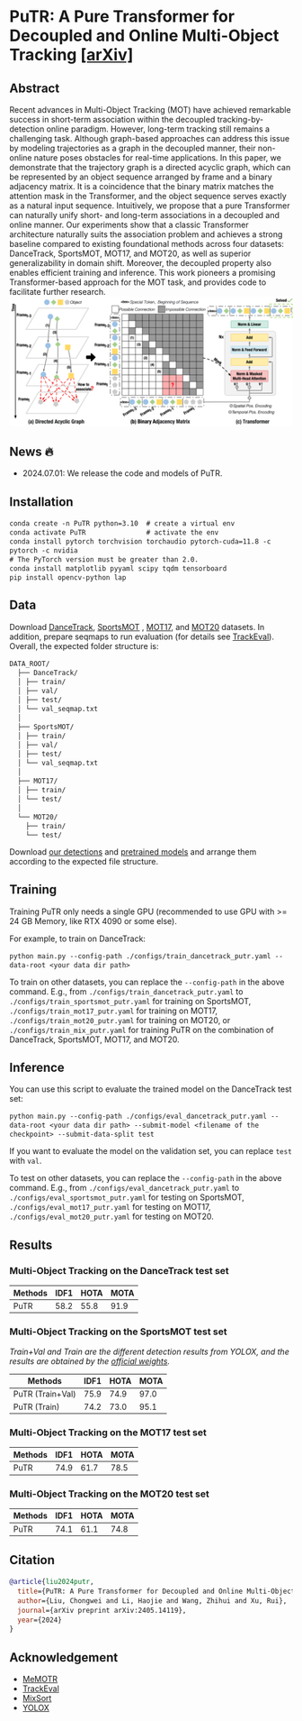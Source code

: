 # PuTR: A Pure Transformer for Decoupled and Online Multi-Object Tracking [[arXiv]](https://www.arxiv.org/abs/2405.14119)

## Abstract
Recent advances in Multi-Object Tracking (MOT) have achieved remarkable success in short-term association within the decoupled tracking-by-detection online paradigm. However, long-term tracking still remains a challenging task. Although graph-based approaches can address this issue by modeling trajectories as a graph in the decoupled manner, their non-online nature poses obstacles for real-time applications. In this paper, we demonstrate that the trajectory graph is a directed acyclic graph, which can be represented by an object sequence arranged by frame and a binary adjacency matrix. It is a coincidence that the binary matrix matches the attention mask in the Transformer, and the object sequence serves exactly as a natural input sequence. Intuitively, we propose that a pure Transformer can naturally unify short- and long-term associations in a decoupled and online manner. Our experiments show that a classic Transformer architecture naturally suits the association problem and achieves a strong baseline compared to existing foundational methods across four datasets: DanceTrack, SportsMOT, MOT17, and MOT20, as well as superior generalizability in domain shift. Moreover, the decoupled property also enables efficient training and inference. This work pioneers a promising Transformer-based approach for the MOT task, and provides code to facilitate further research.
![PuTR](./assets/intro.jpg)

## News :fire:
- 2024.07.01: We release the code and models of PuTR.

## Installation

```shell
conda create -n PuTR python=3.10  # create a virtual env
conda activate PuTR               # activate the env
conda install pytorch torchvision torchaudio pytorch-cuda=11.8 -c pytorch -c nvidia
# The PyTorch version must be greater than 2.0.
conda install matplotlib pyyaml scipy tqdm tensorboard
pip install opencv-python lap
```

## Data
Download [DanceTrack](https://dancetrack.github.io/), [SportsMOT](https://github.com/MCG-NJU/SportsMOT)
, [MOT17](https://motchallenge.net/data/MOT17/), and [MOT20](https://motchallenge.net/data/MOT20/) datasets. In addition, prepare seqmaps to run evaluation (for details see [TrackEval](https://github.com/JonathonLuiten/TrackEval)). Overall, the expected folder structure is: 

```
DATA_ROOT/
  ├── DanceTrack/
  │ ├── train/
  │ ├── val/
  │ ├── test/
  │ └── val_seqmap.txt
  │
  ├── SportsMOT/
  │ ├── train/
  │ ├── val/
  │ ├── test/
  │ └── val_seqmap.txt
  │
  ├── MOT17/
  │ ├── train/
  │ └── test/
  │
  └── MOT20/
    ├── train/
    └── test/
```
Download [our detections](https://drive.google.com/drive/folders/1nk6kAizjjobHA9yPsDcJxUqjyjUVcLwb?usp=sharing) and [pretrained models](https://drive.google.com/drive/folders/1mpP0U_bnrdgEy3sJUKMfEWghlOuWZnZI) and arrange them according to the expected file structure.

## Training
Training PuTR only needs a single GPU (recommended to use GPU with >= 24 GB Memory, like RTX 4090 or some else).

For example, to train on DanceTrack:
```shell
python main.py --config-path ./configs/train_dancetrack_putr.yaml --data-root <your data dir path>
```
To train on other datasets, you can replace the `--config-path` in the above command. E.g., from `./configs/train_dancetrack_putr.yaml` to `./configs/train_sportsmot_putr.yaml` for training on SportsMOT, `./configs/train_mot17_putr.yaml` for training on MOT17, `./configs/train_mot20_putr.yaml` for training on MOT20, or `./configs/train_mix_putr.yaml` for training PuTR on the combination of DanceTrack, SportsMOT, MOT17, and MOT20.

## Inference
You can use this script to evaluate the trained model on the DanceTrack test set:
```shell
python main.py --config-path ./configs/eval_dancetrack_putr.yaml --data-root <your data dir path> --submit-model <filename of the checkpoint> --submit-data-split test
```
If you want to evaluate the model on the validation set, you can replace `test` with `val`.

To test on other datasets, you can replace the `--config-path` in the above command. E.g., from `./configs/eval_dancetrack_putr.yaml` to `./configs/eval_sportsmot_putr.yaml` for testing on SportsMOT, `./configs/eval_mot17_putr.yaml` for testing on MOT17, `./configs/eval_mot20_putr.yaml` for testing on MOT20.

## Results

### Multi-Object Tracking on the DanceTrack test set


| Methods   | IDF1 | HOTA | MOTA   |
| --------- |------|------|--------|
| PuTR      | 58.2 | 55.8 | 91.9   | 


### Multi-Object Tracking on the SportsMOT test set
*Train+Val and Train are the different detection results from YOLOX, and the results are obtained by the [official weights](https://github.com/MCG-NJU/MixSort).*

| Methods      | IDF1 | HOTA     | MOTA |
|--------------| ---- |----------|------| 
| PuTR (Train+Val) | 75.9| 74.9| 97.0 | 
| PuTR (Train) | 74.2|73.0| 95.1 | 


### Multi-Object Tracking on the MOT17 test set

| Methods | IDF1 | HOTA       | MOTA  |
| ------- | ---- |------------|-------|
| PuTR | 74.9|  61.7|  78.5 |

### Multi-Object Tracking on the MOT20 test set

| Methods | IDF1 | HOTA       | MOTA  |
| ------- | ---- |------------|-------|
| PuTR | 74.1|  61.1|  74.8 |

## Citation
```bibtex
@article{liu2024putr,
  title={PuTR: A Pure Transformer for Decoupled and Online Multi-Object Tracking},
  author={Liu, Chongwei and Li, Haojie and Wang, Zhihui and Xu, Rui},
  journal={arXiv preprint arXiv:2405.14119},
  year={2024}
}
```
## Acknowledgement
- [MeMOTR](https://github.com/MCG-NJU/MeMOTR)
- [TrackEval](https://github.com/JonathonLuiten/TrackEval)
- [MixSort](https://github.com/MCG-NJU/MixSort)
- [YOLOX](https://github.com/Megvii-BaseDetection/YOLOX)


